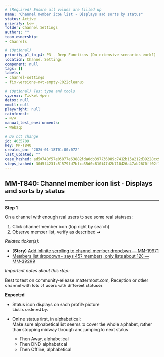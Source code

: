 ```yaml
---
# (Required) Ensure all values are filled up
name: "Channel member icon list - Displays and sorts by status"
status: Active
priority: Low
folder: Channel Settings
authors: ""
team_ownership: 
- Channels

# (Optional)
priority_p1_to_p4: P3 - Deep Functions (Do extensive scenarios work?)
location: Channel Settings
component: null
tags: []
labels: 
- channel-settings
- fix-versions-not-empty-2022cleanup

# (Optional) Test type and tools
cypress: Ticket Open
detox: null
mmctl: null
playwright: null
rainforest: 
- N/A
manual_test_environments: 
- Webapp

# Do not change
id: 4035709
key: MM-T840
created_on: "2020-01-18T01:00:07Z"
last_updated: ""
case_hashed: ad50740f57e05877e63882fda0db397536089c7412b15a212d09228cc934c31dd6fe3969dd45eaead7cce2d2a5f38430
steps_hashed: 30d5f4231c51579fd7bfcb35d0c810547d2b710426a47ab2670ff02f1c519083797cc919fceaa6c7979e3b28b4d505ec
---
```


<!-- (Auto-generated) Based on frontmatter's "key" and "name" -->

## MM-T840: Channel member icon list - Displays and sorts by status

---

**Step 1**

On a channel with enough real users to see some real statuses:

1. Click channel member icon (top right by search)
2. Observe member list, verify as described ➜

_Related ticket(s):_

- (**Story**) [Add infinite scrolling to channel member dropdown — MM-19971](https://mattermost.atlassian.net/browse/MM-19971)
- [Members list dropdown - says 457 members, only lists about 120 — MM-28298](https://mattermost.atlassian.net/browse/MM-28298)

_Important notes about this step:_

Best to test on community-release.mattermost.com, Reception or other channel with lots of users with different statuses

**Expected**

- Status icon displays on each profile picture\
  List is ordered by:

- Online status first, in alphabetical:\
  Make sure alphabetical list seems to cover the whole alphabet, rather than stopping midway through and jumping to next status

  - Then Away, alphabetical
  - Then DND, alphabetical
  - Then Offline, alphabetical
